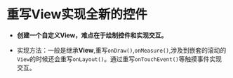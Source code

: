 # 重写View实现全新的控件

- **创建一个自定义View，难点在于绘制控件和实现交互。**

- 实现方法：一般是继承**View**,重写`onDraw()`,`onMeasure()`,涉及到嵌套的滚动的`View`的时候还会重写`onLayout()`。通过重写`onTouchEvent()`等触摸事件实现交互。






